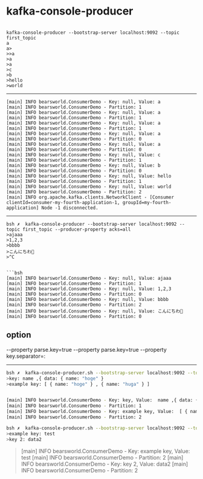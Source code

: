 #  kafka-console-producer


```bsh

kafka-console-producer --bootstrap-server localhost:9092 --topic first_topic
a
a>
>>a
>a
>a
>c
>b
>hello
>world
```

---
```bsh
[main] INFO bearsworld.ConsumerDemo - Key: null, Value: a
[main] INFO bearsworld.ConsumerDemo - Partition: 1
[main] INFO bearsworld.ConsumerDemo - Key: null, Value: a
[main] INFO bearsworld.ConsumerDemo - Partition: 1
[main] INFO bearsworld.ConsumerDemo - Key: null, Value: a
[main] INFO bearsworld.ConsumerDemo - Partition: 1
[main] INFO bearsworld.ConsumerDemo - Key: null, Value: a
[main] INFO bearsworld.ConsumerDemo - Partition: 0
[main] INFO bearsworld.ConsumerDemo - Key: null, Value: a
[main] INFO bearsworld.ConsumerDemo - Partition: 0
[main] INFO bearsworld.ConsumerDemo - Key: null, Value: c
[main] INFO bearsworld.ConsumerDemo - Partition: 1
[main] INFO bearsworld.ConsumerDemo - Key: null, Value: b
[main] INFO bearsworld.ConsumerDemo - Partition: 0
[main] INFO bearsworld.ConsumerDemo - Key: null, Value: hello
[main] INFO bearsworld.ConsumerDemo - Partition: 1
[main] INFO bearsworld.ConsumerDemo - Key: null, Value: world
[main] INFO bearsworld.ConsumerDemo - Partition: 2
[main] INFO org.apache.kafka.clients.NetworkClient - [Consumer clientId=consumer-my-fourth-application-1, groupId=my-fourth-application] Node -1 disconnected.
```

---

```bsh
bsh ✗  kafka-console-producer --bootstrap-server localhost:9092 --topic first_topic --producer-property acks=all
>ajaaa
>1,2,3
>bbbb
>こんにちわ💓
>^C


```bsh
[main] INFO bearsworld.ConsumerDemo - Key: null, Value: ajaaa
[main] INFO bearsworld.ConsumerDemo - Partition: 1
[main] INFO bearsworld.ConsumerDemo - Key: null, Value: 1,2,3
[main] INFO bearsworld.ConsumerDemo - Partition: 0
[main] INFO bearsworld.ConsumerDemo - Key: null, Value: bbbb
[main] INFO bearsworld.ConsumerDemo - Partition: 2
[main] INFO bearsworld.ConsumerDemo - Key: null, Value: こんにちわ💓
[main] INFO bearsworld.ConsumerDemo - Partition: 0
```


## option  

--property parse.key=true --property parse.key=true --property key.separator=:

---
```sh
bsh ✗  kafka-console-producer.sh --bootstrap-server localhost:9092 --topic first_topic --property parse.key=true --property perse.key= true --property key.separator=:
>key: name ,{ data: { name: "hoge" }
>example key: [ { name: "hoge" } , { name: "huga" } ]


[main] INFO bearsworld.ConsumerDemo - Key: key, Value:  name ,{ data: { name: "hoge" }
[main] INFO bearsworld.ConsumerDemo - Partition: 1
[main] INFO bearsworld.ConsumerDemo - Key: example key, Value:  [ { name: "hoge" } , { name: "huga" } ]
[main] INFO bearsworld.ConsumerDemo - Partition: 2
```

```sh
bsh ✗  kafka-console-producer.sh --bootstrap-server localhost:9092 --topic first_topic --property parse.key=true --property perse.key= true --property key.separator=:
>example key: test
>key 2: data2
```
> [main] INFO bearsworld.ConsumerDemo - Key: example key, Value:  test
[main] INFO bearsworld.ConsumerDemo - Partition: 2
[main] INFO bearsworld.ConsumerDemo - Key: key 2, Value:  data2
[main] INFO bearsworld.ConsumerDemo - Partition: 2